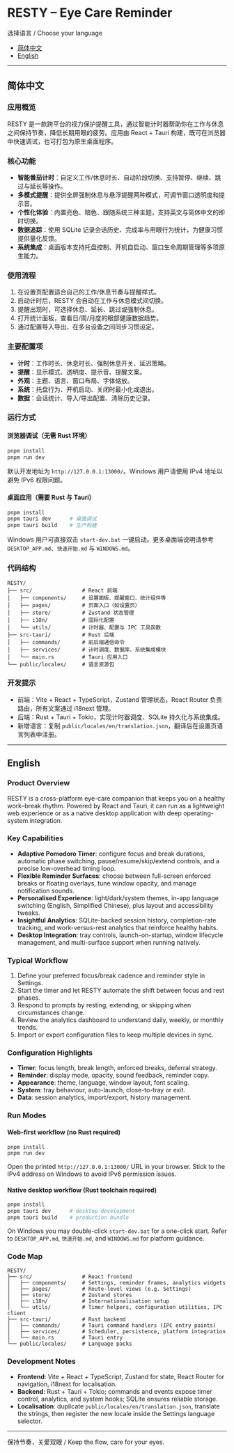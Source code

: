 # RESTY – Eye Care Reminder

选择语言 / Choose your language  
- [简体中文](#简体中文)  
- [English](#english)

---

## 简体中文

### 应用概览

RESTY 是一款跨平台的视力保护提醒工具，通过智能计时器帮助你在工作与休息之间保持节奏，降低长期用眼的疲劳。应用由 React + Tauri 构建，既可在浏览器中快速调试，也可打包为原生桌面程序。

### 核心功能

- **智能番茄计时**：自定义工作/休息时长、自动阶段切换、支持暂停、继续、跳过与延长等操作。
- **多模式提醒**：提供全屏强制休息与悬浮提醒两种模式，可调节窗口透明度和提示音。
- **个性化体验**：内置亮色、暗色、跟随系统三种主题，支持英文与简体中文的即时切换。
- **数据追踪**：使用 SQLite 记录会话历史、完成率与用眼行为统计，为健康习惯提供量化反馈。
- **系统集成**：桌面版本支持托盘控制、开机自启动、窗口生命周期管理等多项原生能力。

### 使用流程

1. 在设置页配置适合自己的工作/休息节奏与提醒样式。  
2. 启动计时后，RESTY 会自动在工作与休息模式间切换。  
3. 提醒出现时，可选择休息、延长、跳过或强制休息。  
4. 打开统计面板，查看日/周/月度的眼部健康数据趋势。  
5. 通过配置导入导出，在多台设备之间同步习惯设定。

### 主要配置项

- **计时**：工作时长、休息时长、强制休息开关、延迟策略。  
- **提醒**：显示模式、透明度、提示音、提醒文案。  
- **外观**：主题、语言、窗口布局、字体缩放。  
- **系统**：托盘行为、开机启动、关闭时最小化或退出。  
- **数据**：会话统计、导入/导出配置、清除历史记录。

### 运行方式

#### 浏览器调试（无需 Rust 环境）
```bash
pnpm install
pnpm run dev
```
默认开发地址为 `http://127.0.0.1:13000/`。Windows 用户请使用 IPv4 地址以避免 IPv6 权限问题。

#### 桌面应用（需要 Rust 与 Tauri）
```bash
pnpm install
pnpm tauri dev      # 桌面调试
pnpm tauri build    # 生产构建
```
Windows 用户可直接双击 `start-dev.bat` 一键启动。更多桌面端说明请参考 `DESKTOP_APP.md`、`快速开始.md` 与 `WINDOWS.md`。

### 代码结构

```
RESTY/
├── src/                # React 前端
│   ├── components/     # 设置面板、提醒窗口、统计组件等
│   ├── pages/          # 页面入口（如设置页）
│   ├── store/          # Zustand 状态管理
│   ├── i18n/           # 国际化配置
│   └── utils/          # 计时器、配置与 IPC 工具函数
├── src-tauri/          # Rust 后端
│   ├── commands/       # 前后端通信命令
│   ├── services/       # 计时调度、数据库、系统集成模块
│   └── main.rs         # Tauri 应用入口
└── public/locales/     # 语言资源包
```

### 开发提示

- 前端：Vite + React + TypeScript，Zustand 管理状态，React Router 负责路由，所有文案通过 i18next 管理。  
- 后端：Rust + Tauri + Tokio，实现计时器调度、SQLite 持久化与系统集成。  
- 新增语言：复制 `public/locales/en/translation.json`，翻译后在设置页语言列表中注册。

---

## English

### Product Overview

RESTY is a cross-platform eye-care companion that keeps you on a healthy work–break rhythm. Powered by React and Tauri, it can run as a lightweight web experience or as a native desktop application with deep operating-system integration.

### Key Capabilities

- **Adaptive Pomodoro Timer**: configure focus and break durations, automatic phase switching, pause/resume/skip/extend controls, and a precise low-overhead timing loop.
- **Flexible Reminder Surfaces**: choose between full-screen enforced breaks or floating overlays, tune window opacity, and manage notification sounds.
- **Personalised Experience**: light/dark/system themes, in-app language switching (English, Simplified Chinese), plus layout and accessibility tweaks.
- **Insightful Analytics**: SQLite-backed session history, completion-rate tracking, and work-versus-rest analytics that reinforce healthy habits.
- **Desktop Integration**: tray controls, launch-on-startup, window lifecycle management, and multi-surface support when running natively.

### Typical Workflow

1. Define your preferred focus/break cadence and reminder style in Settings.  
2. Start the timer and let RESTY automate the shift between focus and rest phases.  
3. Respond to prompts by resting, extending, or skipping when circumstances change.  
4. Review the analytics dashboard to understand daily, weekly, or monthly trends.  
5. Import or export configuration files to keep multiple devices in sync.

### Configuration Highlights

- **Timer**: focus length, break length, enforced breaks, deferral strategy.  
- **Reminder**: display mode, opacity, sound feedback, reminder copy.  
- **Appearance**: theme, language, window layout, font scaling.  
- **System**: tray behaviour, auto-launch, close-to-tray or exit.  
- **Data**: session analytics, import/export, history management.

### Run Modes

#### Web-first workflow (no Rust required)
```bash
pnpm install
pnpm run dev
```
Open the printed `http://127.0.0.1:13000/` URL in your browser. Stick to the IPv4 address on Windows to avoid IPv6 permission issues.

#### Native desktop workflow (Rust toolchain required)
```bash
pnpm install
pnpm tauri dev      # desktop development
pnpm tauri build    # production bundle
```
On Windows you may double-click `start-dev.bat` for a one-click start. Refer to `DESKTOP_APP.md`, `快速开始.md`, and `WINDOWS.md` for platform guidance.

### Code Map

```
RESTY/
├── src/                # React frontend
│   ├── components/     # Settings, reminder frames, analytics widgets
│   ├── pages/          # Route-level views (e.g. Settings)
│   ├── store/          # Zustand stores
│   ├── i18n/           # Internationalisation setup
│   └── utils/          # Timer helpers, configuration utilities, IPC client
├── src-tauri/          # Rust backend
│   ├── commands/       # Tauri command handlers (IPC entry points)
│   ├── services/       # Scheduler, persistence, platform integration
│   └── main.rs         # Tauri entry
└── public/locales/     # Language packs
```

### Development Notes

- **Frontend**: Vite + React + TypeScript, Zustand for state, React Router for navigation, i18next for localisation.  
- **Backend**: Rust + Tauri + Tokio; commands and events expose timer control, analytics, and system hooks; SQLite ensures reliable storage.  
- **Localisation**: duplicate `public/locales/en/translation.json`, translate the strings, then register the new locale inside the Settings language selector.

---

保持节奏，关爱双眼 / Keep the flow, care for your eyes.
